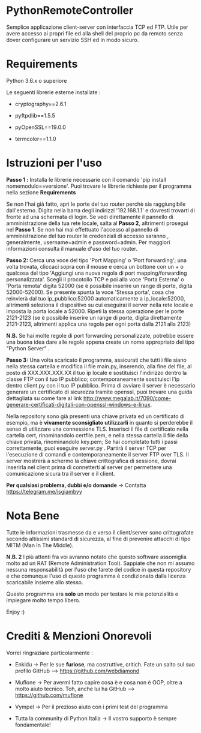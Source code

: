 # PythonRemoteController
Semplice applicazione client-server con interfaccia TCP ed FTP. Utile per avere accesso ai propri file ed alla shell del proprio pc da remoto senza dover configurare un servizio SSH ed in modo sicuro.

# Requirements 
Python 3.6.x o superiore

Le seguenti librerie esterne installate : 

- cryptography==2.6.1

- pyftpdlib==1.5.5

- pyOpenSSL==19.0.0

- termcolor==1.1.0



# Istruzioni per l'uso

**Passo 1 :** Installa le librerie necessarie con il comando 'pip install nomemodulo==versione'. Puoi trovare le librerie richieste per il programma nella sezione **Requirements**
  
Se non l'hai già fatto, apri le porte del tuo router perchè sia raggiungibile dall'esterno. Digita nella barra degli indirizzi '192.168.1.1' e dovresti trovarti di fronte ad una schermata di login. Se vedi direttamente il pannello di amministrazione della tua rete locale, salta al **Passo 2**, altrimenti prosegui nel **Passo 1**. Se non hai mai effettuato l'accesso al pannello di amministrazione del tuo router le credenziali di accesso saranno , generalmente, username=admin e password=admin.
Per maggiori informazioni consulta il manuale d'uso del tuo router.

**Passo 2:** Cerca una voce del tipo 'Port Mapping' o 'Port forwarding'; una volta trovata, cliccaci sopra con il mouse e cerca un bottone con un + o qualcosa del tipo 'Aggiungi una nuova regola di port mapping/forwarding personalizzata'. Scegli il procotollo TCP e poi alla voce 'Porta Esterna' o 'Porta remota' digita 52000 (se è possibile inserire un range di porte, digita 52000-52000). Se presente spunta la voce 'Stessa porta', cosa che reinvierà dal tuo ip_pubblico:52000 automaticamente a ip_locale:52000, altrimenti seleziona il dispositivo su cui eseguirai il server nella rete locale e imposta la porta locale a 52000. Ripeti la stessa operazione per le porte 2121-2123 (se è possibile inserire un range di porte, digita direttamente 2121-2123, altrimenti applica una regola per ogni porta dalla 2121 alla 2123)

**N.B.** Se hai molte regole di port forwarding personalizzate, potrebbe essere una buona idea dare alle regole appena create un nome appropriato del tipo "Python Server" .

**Passo 3:** Una volta scaricato il programma, assicurati che tutti i file siano nella stessa cartella e modifica il file main.py, inserendo, alla fine del file, al posto di XXX.XXX.XXX.XX il tuo ip locale e sostituisci l'indirizzo dentro la classe FTP con il tuo IP pubblico; contemporaneamente sostituisci l'ip dentro client.py con il tuo IP pubblico.
Prima di avviare il server è necessario generare un certificato di sicurezza tramite openssl, puoi trovare una guida dettagliata su come fare al link http://www.megalab.it/7090/come-generare-certificati-digitali-con-openssl-windows-e-linux.

Nella repository sono già presenti una chiave privata ed un certificato di esempio, ma è **vivamente sconsigliato utilizzarli** in quanto si perderebbe il senso di utilizzare una connessione TLS.
Inserisci il file di certificato nella cartella cert, rinominandolo certfile.pem, e nella stessa cartella il file della chiave privata, rinominandolo key.pem; Se hai completato tutti i passi correttamente, puoi eseguire server.py .
Partirà il server TCP per l'esecuzione di comandi e contemporaneamente il server FTP over TLS. Il server mostrerà a schermo la chiave crittografica di sessione, dovrai inserirla nel client prima di connetterti al server per permettere una comunicazione sicura tra il server e il client.

**Per qualsiasi problema, dubbi e/o domande** -> Contatta https://telegram.me/isgiambyy

# Nota Bene 

Tutte le informazioni trasmesse da e verso il client/server sono crittografate secondo altissimi standard di sicurezza, al fine di prevenire attacchi di tipo MITM (Man In The Middle).

**N.B. 2** I più attenti fra voi avranno notato che questo software assomiglia molto ad un RAT (Remote Administration Tool).
Sappiate che non mi assumo nessuna responsabilità per l'uso che farete del codice in questa repository e che comunque l'uso di questo programma è condizionato dalla licenza scaricabile insieme allo stesso.

Questo programma era **solo** un modo per testare le mie potenzialità e impiegare molto tempo libero.

Enjoy :)

# Crediti & Menzioni Onorevoli

Vorrei ringraziare particolarmente :

- Enkidu -> Per le sue **furiose**, ma costruttive, critich. Fate un salto sul suo profilo GitHub --> https://github.com/webdiamond

- Muflone -> Per avermi fatto capire cosa è e cosa non è OOP, oltre a molto aiuto tecnico. Toh, anche lui ha GitHub --> https://github.com/muflone

- Vympel -> Per il prezioso aiuto con i primi test del programma

- Tutta la community di Python Italia -> Il vostro supporto è sempre fondamentale!



